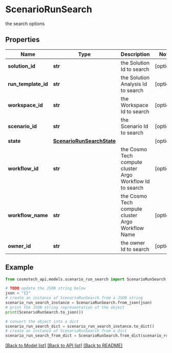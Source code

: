 # ScenarioRunSearch

the search options

## Properties

Name | Type | Description | Notes
------------ | ------------- | ------------- | -------------
**solution_id** | **str** | the Solution Id to search | [optional] 
**run_template_id** | **str** | the Solution Analysis Id to search | [optional] 
**workspace_id** | **str** | the Workspace Id to search | [optional] 
**scenario_id** | **str** | the Scenario Id to search | [optional] 
**state** | [**ScenarioRunSearchState**](ScenarioRunSearchState.md) |  | [optional] 
**workflow_id** | **str** | the Cosmo Tech compute cluster Argo Workflow Id to search | [optional] 
**workflow_name** | **str** | the Cosmo Tech compute cluster Argo Workflow Name | [optional] 
**owner_id** | **str** | the owner Id to search | [optional] 

## Example

```python
from cosmotech_api.models.scenario_run_search import ScenarioRunSearch

# TODO update the JSON string below
json = "{}"
# create an instance of ScenarioRunSearch from a JSON string
scenario_run_search_instance = ScenarioRunSearch.from_json(json)
# print the JSON string representation of the object
print(ScenarioRunSearch.to_json())

# convert the object into a dict
scenario_run_search_dict = scenario_run_search_instance.to_dict()
# create an instance of ScenarioRunSearch from a dict
scenario_run_search_from_dict = ScenarioRunSearch.from_dict(scenario_run_search_dict)
```
[[Back to Model list]](../README.md#documentation-for-models) [[Back to API list]](../README.md#documentation-for-api-endpoints) [[Back to README]](../README.md)


